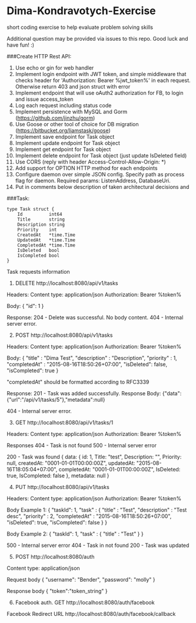# Dima-Kondravotych-Exercise
short coding exercise to help evaluate problem solving skills

Additional question may be provided via issues to this repo. Good luck and have fun! :)

###Create HTTP Rest API:
1. Use echo or gin for web handler 
2. Implement login endpoint with JWT token, and simple middleware that checks header for 'Authorization: Bearer %jwt_token%' in each request. Otherwise return 403 and json struct with error 
3. Implement endpoint that will use oAuth2 authorization for FB, to login and issue access_token
3. Log each request including status code 
4. Implement persistence with MySQL and Gorm (https://github.com/jinzhu/gorm) 
5. Use Goose or other tool of choice for DB migration (https://bitbucket.org/liamstask/goose) 
6. Implement save endpoint for Task object 
7. Implement update endpoint for Task object 
8. Implement get endpoint for Task object 
9. Implement delete endpoint for Task object (just update IsDeleted field)  
10. Use CORS (reply with header Access-Control-Allow-Origin: *) 
11. Add support for OPTION HTTP method for each endpoints  
12. Configure daemon over simple JSON config. Specify path as process flag for daemon. Required params: ListenAddress, DatabaseUri. 
13. Put in comments below description of taken architectural decisions and


###Task:
```
type Task struct {
    Id          int64
    Title       string
    Description string
    Priority    int
    CreatedAt   *time.Time
    UpdatedAt   *time.Time
    CompletedAt *time.Time
    IsDeleted   bool
    IsCompleted bool
}
```

Task requests information

1) DELETE http://localhost:8080/api/v1/tasks

Headers:
Content type: application/json
Authorization: Bearer %token%

Body:
{
  "id": 1
}

Response:
204 - Delete was successful. No body content.
404 - Internal server error.


2) POST http://localhost:8080/api/v1/tasks

Headers:
Content type: application/json
Authorization: Bearer %token%

Body:
{
	"title" : "Dima Test",
	"description" : "Description",
	"priority" : 1,
	"completedAt" : "2015-08-16T18:50:26+07:00",
	"isDeleted": false,
	"isCompleted": true
}

"completedAt" should be formatted according to RFC3339

Response:
201 - Task was added successfully.
Response Body:
{"data":{"url":"/api/v1/tasks/5"},"metadata":null}


404 - Internal server error.


3) GET http://localhost:8080/api/v1/tasks/1

Headers:
Content type: application/json
Authorization: Bearer %token%

Responses
404 - Task is not found
500 - Internal server error

200 - Task was found
{
    data: {
        id: 1,
        Title: "test",
        Description: "",
        Priority: null,
        createdAt: "0001-01-01T00:00:00Z",
        updatedAt: "2015-08-16T18:05:04+07:00",
        completedAt: "0001-01-01T00:00:00Z",
        IsDeleted: true,
        IsCompleted: false
    },
    metadata: null
}

4) PUT http://localhost:8080/api/v1/tasks

Headers:
Content type: application/json
Authorization: Bearer %token%

Body Example 1:
{
    "taskId": 1,
    "task" : {
    	"title" : "Test",
    	"description" : "Test desc",
    	"priority" : 2,
    	"completedAt" : "2015-08-16T18:50:26+07:00",
    	"isDeleted": true,
    	"isCompleted": false
    }
}

Body Example 2:
{
    "taskId": 1,
    "task" : {
    	"title" : "Test"
    }
}

500 - Internal server error
404 - Task in not found
200 - Task was updated


5) POST http://localhost:8080/auth

Content type: application/json

Request body
{
    "username": "Bender",
    "password": "molly"
}

Response body
{
    "token":"token_string"
}


6) Facebook auth.
GET http://localhost:8080/auth/facebook

Facebook Redirect URL http://localhost:8080/auth/facebook/callback